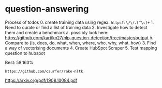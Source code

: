 # question-answering
Process of todos
	0. create training data using regex: `https?:\/\/.[^\s]+`
	1. Need to curate or find a list of training data
	2. Investigate how to detect them and create a benchmark
		a. possibly look here: https://github.com/kartikn27/nlp-question-detection/tree/master/output
		b. Compare to {is, does, do, what, when, where, who, why, what, how}
	3. Find a way of vectorising documents
	4. Create HubSpot Scraper
	5. Test mapping question to hubspot


Best: 58.163% 

	https://github.com/csurfer/rake-nltk
https://arxiv.org/pdf/1908.10084.pdf

